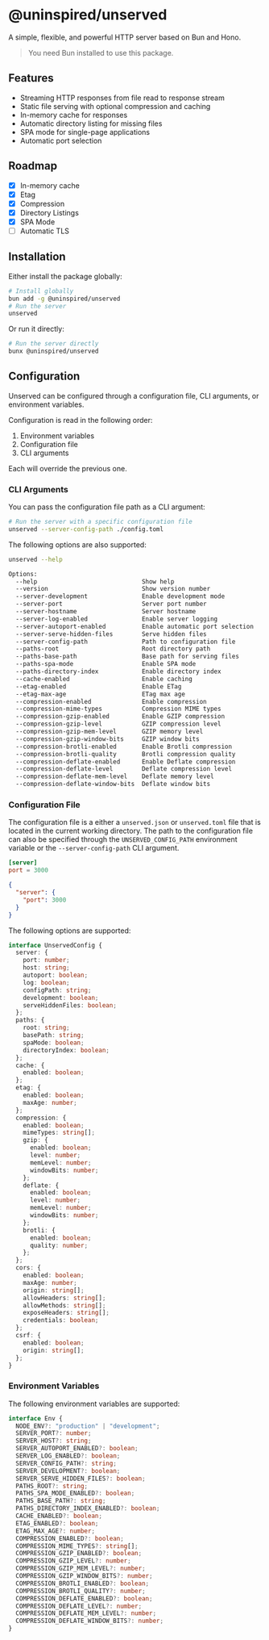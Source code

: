 # @uninspired/unserved

A simple, flexible, and powerful HTTP server based on Bun and Hono.

> You need Bun installed to use this package.

## Features

- Streaming HTTP responses from file read to response stream
- Static file serving with optional compression and caching
- In-memory cache for responses
- Automatic directory listing for missing files
- SPA mode for single-page applications
- Automatic port selection

## Roadmap

- [x] In-memory cache
- [x] Etag
- [x] Compression
- [x] Directory Listings
- [x] SPA Mode
- [ ] Automatic TLS

## Installation

Either install the package globally:

```bash
# Install globally
bun add -g @uninspired/unserved
# Run the server
unserved
```

Or run it directly:

```bash
# Run the server directly
bunx @uninspired/unserved
```

## Configuration

Unserved can be configured through a configuration file, CLI arguments, or environment variables.

Configuration is read in the following order:

1. Environment variables
2. Configuration file
3. CLI arguments

Each will override the previous one.

### CLI Arguments

You can pass the configuration file path as a CLI argument:

```bash
# Run the server with a specific configuration file
unserved --server-config-path ./config.toml
```

The following options are also supported:

```bash
unserved --help

Options:
  --help                             Show help                         [boolean]
  --version                          Show version number               [boolean]
  --server-development               Enable development mode           [boolean]
  --server-port                      Server port number                 [string]
  --server-hostname                  Server hostname                    [string]
  --server-log-enabled               Enable server logging             [boolean]
  --server-autoport-enabled          Enable automatic port selection   [boolean]
  --server-serve-hidden-files        Serve hidden files                [boolean]
  --server-config-path               Path to configuration file         [string]
  --paths-root                       Root directory path                [string]
  --paths-base-path                  Base path for serving files        [string]
  --paths-spa-mode                   Enable SPA mode                   [boolean]
  --paths-directory-index            Enable directory index            [boolean]
  --cache-enabled                    Enable caching                    [boolean]
  --etag-enabled                     Enable ETag                       [boolean]
  --etag-max-age                     ETag max age                       [string]
  --compression-enabled              Enable compression                [boolean]
  --compression-mime-types           Compression MIME types             [string]
  --compression-gzip-enabled         Enable GZIP compression           [boolean]
  --compression-gzip-level           GZIP compression level             [string]
  --compression-gzip-mem-level       GZIP memory level                  [string]
  --compression-gzip-window-bits     GZIP window bits                   [string]
  --compression-brotli-enabled       Enable Brotli compression         [boolean]
  --compression-brotli-quality       Brotli compression quality         [string]
  --compression-deflate-enabled      Enable Deflate compression        [boolean]
  --compression-deflate-level        Deflate compression level          [string]
  --compression-deflate-mem-level    Deflate memory level               [string]
  --compression-deflate-window-bits  Deflate window bits                [string]
```

### Configuration File

The configuration file is a either a `unserved.json` or `unserved.toml` file that is located in the current working directory. The path to the configuration file can also be specified through the `UNSERVED_CONFIG_PATH` environment variable or the `--server-config-path` CLI argument.

```toml unserved.toml
[server]
port = 3000
```

```json unserved.json
{
  "server": {
    "port": 3000
  }
}
```

The following options are supported:

```ts
interface UnservedConfig {
  server: {
    port: number;
    host: string;
    autoport: boolean;
    log: boolean;
    configPath: string;
    development: boolean;
    serveHiddenFiles: boolean;
  };
  paths: {
    root: string;
    basePath: string;
    spaMode: boolean;
    directoryIndex: boolean;
  };
  cache: {
    enabled: boolean;
  };
  etag: {
    enabled: boolean;
    maxAge: number;
  };
  compression: {
    enabled: boolean;
    mimeTypes: string[];
    gzip: {
      enabled: boolean;
      level: number;
      memLevel: number;
      windowBits: number;
    };
    deflate: {
      enabled: boolean;
      level: number;
      memLevel: number;
      windowBits: number;
    };
    brotli: {
      enabled: boolean;
      quality: number;
    };
  };
  cors: {
    enabled: boolean;
    maxAge: number;
    origin: string[];
    allowHeaders: string[];
    allowMethods: string[];
    exposeHeaders: string[];
    credentials: boolean;
  };
  csrf: {
    enabled: boolean;
    origin: string[];
  };
}
```

### Environment Variables

The following environment variables are supported:

```ts
interface Env {
  NODE_ENV?: "production" | "development";
  SERVER_PORT?: number;
  SERVER_HOST?: string;
  SERVER_AUTOPORT_ENABLED?: boolean;
  SERVER_LOG_ENABLED?: boolean;
  SERVER_CONFIG_PATH?: string;
  SERVER_DEVELOPMENT?: boolean;
  SERVER_SERVE_HIDDEN_FILES?: boolean;
  PATHS_ROOT?: string;
  PATHS_SPA_MODE_ENABLED?: boolean;
  PATHS_BASE_PATH?: string;
  PATHS_DIRECTORY_INDEX_ENABLED?: boolean;
  CACHE_ENABLED?: boolean;
  ETAG_ENABLED?: boolean;
  ETAG_MAX_AGE?: number;
  COMPRESSION_ENABLED?: boolean;
  COMPRESSION_MIME_TYPES?: string[];
  COMPRESSION_GZIP_ENABLED?: boolean;
  COMPRESSION_GZIP_LEVEL?: number;
  COMPRESSION_GZIP_MEM_LEVEL?: number;
  COMPRESSION_GZIP_WINDOW_BITS?: number;
  COMPRESSION_BROTLI_ENABLED?: boolean;
  COMPRESSION_BROTLI_QUALITY?: number;
  COMPRESSION_DEFLATE_ENABLED?: boolean;
  COMPRESSION_DEFLATE_LEVEL?: number;
  COMPRESSION_DEFLATE_MEM_LEVEL?: number;
  COMPRESSION_DEFLATE_WINDOW_BITS?: number;
}
```
